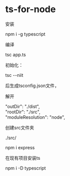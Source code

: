 # ts-for-node
安装

  npm i -g typescript
  
编译

  tsc app.ts

初始化：

tsc --niit<br>

后生成tsconfig.json文件，

解开

"outDir": "./dist", <br>
"rootDir": "./src", <br>
"moduleResolution": "node",  <br>

创建src文件夹

./src/

npm i express<br>

在现有项目安装ts

npm i -D typescript<br>
